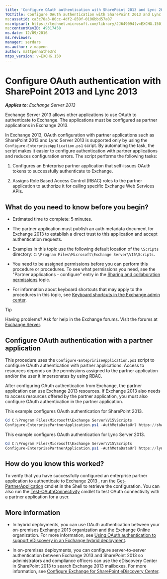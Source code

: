 ```yaml
---
title: 'Configure OAuth authentication with SharePoint 2013 and Lync 2013'
TOCTitle: Configure OAuth authentication with SharePoint 2013 and Lync 2013
ms:assetid: ca3c78a3-80cc-4df2-859f-0106bbd57a07
ms:mtpsurl: https://technet.microsoft.com/library/JJ649094(v=EXCHG.150)
ms:contentKeyID: 49317458
ms.date: 12/09/2016
ms.reviewer: 
manager: serdars
ms.author: v-mapenn
author: mattpennathe3rd
mtps_version: v=EXCHG.150
---
```


# Configure OAuth authentication with SharePoint 2013 and Lync 2013

_**Applies to:** Exchange Server 2013_

Exchange Server 2013 allows other applications to use OAuth to authenticate to Exchange. The applications must be configured as partner applications in Exchange 2013.

In Exchange 2013, OAuth configuration with partner applications such as SharePoint 2013 and Lync Server 2013 is supported only by using the `Configure-EnterpriseApplication.ps1` script. By automating the task, the script makes it easier to configure authentication with partner applications and reduces configuration errors. The script performs the following tasks:

1. Configures an Enterprise partner application that self-issues OAuth tokens to successfully authenticate to Exchange.

2. Assigns Role Based Access Control (RBAC) roles to the partner application to authorize it for calling specific Exchange Web Services APIs.

## What do you need to know before you begin?

- Estimated time to complete: 5 minutes.

- The partner application must publish an auth metadata document for Exchange 2013 to establish a direct trust to this application and accept authentication requests.

- Examples in this topic use the following default location of the `\Scripts` directory: `C:\Program Files\Microsoft\Exchange Server\V15\Scripts`.

- You need to be assigned permissions before you can perform this procedure or procedures. To see what permissions you need, see the "Partner applications - configure" entry in the [Sharing and collaboration permissions](sharing-and-collaboration-permissions-exchange-2013-help.md) topic.

- For information about keyboard shortcuts that may apply to the procedures in this topic, see [Keyboard shortcuts in the Exchange admin center](keyboard-shortcuts-in-the-exchange-admin-center-2013-help.md).

> [!TIP]
> Having problems? Ask for help in the Exchange forums. Visit the forums at [Exchange Server](https://go.microsoft.com/fwlink/p/?linkid=60612).

## Configure OAuth authentication with a partner application

This procedure uses the `Configure-EntepririseApplication.ps1` script to configure OAuth authentication with partner applications. Access to resources depends on the permissions assigned to the partner application and/or the user it impersonates by using RBAC.

After configuring OAuth authentication from Exchange, the partner application can use Exchange 2013 resources. If Exchange 2013 also needs to access resources offered by the partner application, you must also configure OAuth authentication in the partner application.

This example configures OAuth authentication for SharePoint 2013.

```powershell
Cd C:\Program Files\Microsoft\Exchange Server\V15\Scripts
Configure-EnterprisePartnerApplication.ps1 -AuthMetaDataUrl https://sharepoint.contoso.com/_layouts/15/metadata/json/1 -ApplicationType SharePoint
```

This example configures OAuth authentication for Lync Server 2013.

```powershell
Cd C:\Program Files\Microsoft\Exchange Server\V15\Scripts
Configure-EnterprisePartnerApplication.ps1 -AuthMetaDataUrl https://lync.contoso.com/metadata/json/1 -ApplicationType Lync
```

## How do you know this worked?

To verify that you have successfully configured an enterprise partner application to authenticate to Exchange 2013 , run the [Get-PartnerApplication](https://technet.microsoft.com/library/jj218721\(v=exchg.150\)) cmdlet in the Shell to retrieve the configuration. You can also run the [Test-OAuthConnectivity](https://technet.microsoft.com/library/jj218623\(v=exchg.150\)) cmdlet to test OAuth connectivity with a partner application for a user.

## More information

- In hybrid deployments, you can use OAuth authentication between your on-premises Exchange 2013 organization and the Exchange Online organization. For more information, see [Using OAuth authentication to support eDiscovery in an Exchange hybrid deployment](using-oauth-authentication-to-support-ediscovery-in-an-exchange-hybrid-deployment-exchange-2013-help.md).

- In on-premises deployments, you can configure server-to-server authentication between Exchange 2013 and SharePoint 2013 so administrators and compliance officers can use the eDiscovery Center in SharePoint 2013 to search Exchange 2013 mailboxes. For more information, see [Configure Exchange for SharePoint eDiscovery Center](configure-exchange-for-sharepoint-ediscovery-center-exchange-2013-help.md).
